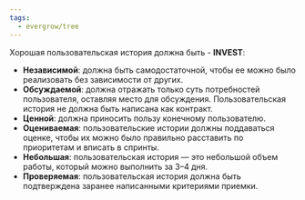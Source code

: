 ```yaml
---
tags:
  - evergrow/tree
---
```


Хорошая пользовательская история должна быть - **INVEST**:

- **Независимой**: должна быть самодостаточной, чтобы ее можно было реализовать без зависимости от других.
- **Обсуждаемой**: должна отражать только суть потребностей пользователя, оставляя место для обсуждения. Пользовательская история не должна быть написана как контракт.
- **Ценной**: должна приносить пользу конечному пользователю.
- **Оцениваемая**: пользовательские истории должны поддаваться оценке, чтобы их можно было правильно расставить по приоритетам и вписать в спринты.
- **Небольшая**: пользовательская история — это небольшой объем работы, который можно выполнить за 3–4 дня.
- **Проверяемая**: пользовательская история должна быть подтверждена заранее написанными критериями приемки.

